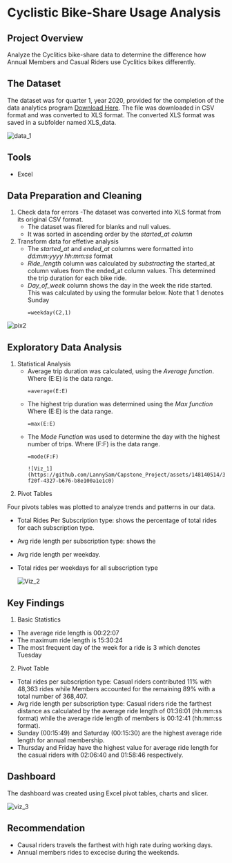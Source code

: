 # Cyclistic Bike-Share Usage Analysis

## Project Overview
Analyze the Cyclitics bike-share data to determine the difference how Annual Members and Casual Riders use Cyclitics bikes differently.

## The Dataset

The dataset was for quarter 1, year 2020, provided for the completion of the data analytics program [Download Here](https://divvy-tripdata.s3.amazonaws.com/index.html). The file was downloaded in CSV format and was converted to XLS format. The converted XLS format was saved in a subfolder named XLS_data.


![data_1](https://github.com/LannySam/Capstone_Project/assets/148140514/43518ab0-fdd8-457b-9d5d-6a109abce6ec)

## Tools
- Excel

## Data Preparation and Cleaning

1. Check data for errors
    -The dataset was converted into XLS format from its original CSV format.
   - The dataset was filered for blanks and null values.
   - It was sorted in ascending order by the *started_at column*
2. Transform data for effetive analysis
     - The *started_at* and *ended_at* columns were formatted into *dd:mm:yyyy hh:mm:ss* format
     - *Ride_length* column was calculated by *substracting* the started_at column values from the ended_at column values. This determined the trip duration for each bike ride.
     - *Day_of_week* column shows the day in the week the ride started. This was calculated by using the formular below. Note that 1 denotes Sunday
       ```excel
       =weekday(C2,1)
       ```
![pix2](https://github.com/LannySam/Capstone_Project/assets/148140514/e7711f5c-2c0c-4e44-ac81-c29a0de35bd1)

       
## Exploratory Data Analysis
1. Statistical Analysis
   - Average trip duration was calculated, using the *Average function*. Where (E:E) is the data range.
      ```excel
      =average(E:E)
      ```
   - The highest trip duration was determined using the *Max function* Where (E:E) is the data range.
     ```excel
     =max(E:E)
     ```
   - The *Mode Function* was used to determine the day with the highest number of trips. Where (F:F) is the data range.
     ```excel
     =mode(F:F)

     ![Viz_1](https://github.com/LannySam/Capstone_Project/assets/148140514/35a244dc-f20f-4327-b676-b8e100a1e1c0)

2. Pivot Tables

Four pivots tables was plotted to analyze trends and patterns in our data.
- Total Rides Per Subscription type:  shows the percentage of total rides for each subscription type.
- Avg ride length per subscription type: shows the 
- Avg ride length per weekday.
- Total rides per weekdays for all subscription type

  ![Viz_2](https://github.com/LannySam/Capstone_Project/assets/148140514/91172925-f66f-4ede-8340-1ae87e280b33)


## Key Findings

1. Basic Statistics
- The average ride length is 00:22:07
- The maximum ride length is 15:30:24
- The most frequent day of the week for a ride is 3 which denotes Tuesday
2. Pivot Table
- Total rides per subscription type: Casual riders contributed 11% with 48,363 rides while Members accounted for the remaining 89% with a total number of 368,407.
- Avg ride length per subscription type: Casual riders ride the farthest distance as calculated by the average ride length of 01:36:01 (hh:mm:ss format) while the average ride length of members is 00:12:41 (hh:mm:ss format).
- Sunday (00:15:49) and Saturday (00:15:30) are the highest average ride length for annual membership.
- Thursday and Friday have the highest value for average ride length for the casual riders with 02:06:40 and 01:58:46 respectively.

## Dashboard

The dashboard was created using Excel pivot tables, charts and slicer.

![viz_3](https://github.com/LannySam/Capstone_Project/assets/148140514/ac22377e-965f-4861-b928-012255e6996b)


## Recommendation

- Causal riders travels the farthest with high rate during working days.
- Annual members rides to excecise during the weekends.
  



     
